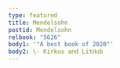 ```yaml
---
type: featured
title: Mendelsohn
postid: Mendelsohn
relbook: "5626"
body1: '"A best book of 2020"'
body2: \- Kirkus and LitHub
---
```

